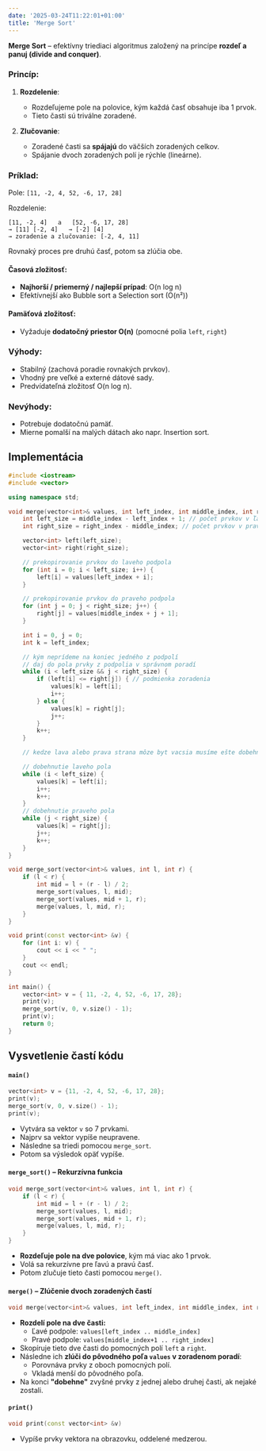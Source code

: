 ```yaml
---
date: '2025-03-24T11:22:01+01:00'
title: 'Merge Sort'
---
```


**Merge Sort** – efektívny triediaci algoritmus založený na princípe **rozdeľ a panuj (divide and conquer)**.

### Princíp:

1. **Rozdelenie**:
    - Rozdeľujeme pole na polovice, kým každá časť obsahuje iba 1 prvok.
    - Tieto časti sú triválne zoradené.

2. **Zlučovanie**:
    - Zoradené časti sa **spájajú** do väčších zoradených celkov.
    - Spájanie dvoch zoradených polí je rýchle (lineárne).

### Príklad:

Pole: `[11, -2, 4, 52, -6, 17, 28]`

Rozdelenie:

```
[11, -2, 4]   a   [52, -6, 17, 28]
→ [11] [-2, 4]   → [-2] [4]
→ zoradenie a zlučovanie: [-2, 4, 11]
```

Rovnaký proces pre druhú časť, potom sa zlúčia obe.

#### Časová zložitosť:

- **Najhorší / priemerný / najlepší prípad**: O(n log n)
- Efektívnejší ako Bubble sort a Selection sort (O(n²))

#### Pamäťová zložitosť:

- Vyžaduje **dodatočný priestor O(n)** (pomocné polia `left`, `right`)

### Výhody:

- Stabilný (zachová poradie rovnakých prvkov).
- Vhodný pre veľké a externé dátové sady.
- Predvídateľná zložitosť O(n log n).

### Nevýhody:

- Potrebuje dodatočnú pamäť.
- Mierne pomalší na malých dátach ako napr. Insertion sort.

## Implementácia

```cpp
#include <iostream>
#include <vector>

using namespace std;

void merge(vector<int>& values, int left_index, int middle_index, int right_index) {
    int left_size = middle_index - left_index + 1; // počet prvkov v ľavom podpoli
    int right_size = right_index - middle_index; // počet prvkov v pravom podpoli

    vector<int> left(left_size);
    vector<int> right(right_size);

    // prekopirovanie prvkov do laveho podpola
    for (int i = 0; i < left_size; i++) {
        left[i] = values[left_index + i];
    }

    // prekopirovanie prvkov do praveho podpola
    for (int j = 0; j < right_size; j++) {
        right[j] = values[middle_index + j + 1];
    }

    int i = 0, j = 0;
    int k = left_index;

    // kým neprídeme na koniec jedného z podpolí
    // daj do pola prvky z podpolia v správnom poradí
    while (i < left_size && j < right_size) {
        if (left[i] <= right[j]) { // podmienka zoradenia
            values[k] = left[i];
            i++;
        } else {
            values[k] = right[j];
            j++;
        }
        k++;
    }

    // kedze lava alebo prava strana môze byt vacsia musíme ešte dobehnúť jednotlivé polia pre oba prípady

    // dobehnutie laveho pola
    while (i < left_size) {
        values[k] = left[i];
        i++;
        k++;
    }
    // dobehnutie praveho pola
    while (j < right_size) {
        values[k] = right[j];
        j++;
        k++;
    }
}

void merge_sort(vector<int>& values, int l, int r) {
    if (l < r) {
        int mid = l + (r - l) / 2;
        merge_sort(values, l, mid);
        merge_sort(values, mid + 1, r);
        merge(values, l, mid, r);
    }
}

void print(const vector<int> &v) {
    for (int i: v) {
        cout << i << " ";
    }
    cout << endl;
}

int main() {
    vector<int> v = { 11, -2, 4, 52, -6, 17, 28};
    print(v);
    merge_sort(v, 0, v.size() - 1);
    print(v);
    return 0;
}
```

## Vysvetlenie častí kódu

#### `main()`

```cpp
vector<int> v = {11, -2, 4, 52, -6, 17, 28};
print(v);
merge_sort(v, 0, v.size() - 1);
print(v);
```

- Vytvára sa vektor `v` so 7 prvkami.
- Najprv sa vektor vypíše neupravene.
- Následne sa triedi pomocou `merge_sort`.
- Potom sa výsledok opäť vypíše.

#### `merge_sort()` – Rekurzívna funkcia

```cpp
void merge_sort(vector<int>& values, int l, int r) {
    if (l < r) {
        int mid = l + (r - l) / 2;
        merge_sort(values, l, mid);
        merge_sort(values, mid + 1, r);
        merge(values, l, mid, r);
    }
}
```

- **Rozdeľuje pole na dve polovice**, kým má viac ako 1 prvok.
- Volá sa rekurzívne pre ľavú a pravú časť.
- Potom zlučuje tieto časti pomocou `merge()`.

#### `merge()` – Zlúčenie dvoch zoradených častí

```cpp
void merge(vector<int>& values, int left_index, int middle_index, int right_index)
```

- **Rozdelí pole na dve časti:**
    - Ľavé podpole: `values[left_index .. middle_index]`
    - Pravé podpole: `values[middle_index+1 .. right_index]`
- Skopíruje tieto dve časti do pomocných polí `left` a `right`.
- Následne ich **zlúči do pôvodného poľa `values` v zoradenom poradí**:
    - Porovnáva prvky z oboch pomocných polí.
    - Vkladá menší do pôvodného poľa.
- Na konci **"dobehne"** zvyšné prvky z jednej alebo druhej časti, ak nejaké zostali.

#### `print()`

```cpp
void print(const vector<int> &v)
```

- Vypíše prvky vektora na obrazovku, oddelené medzerou.
